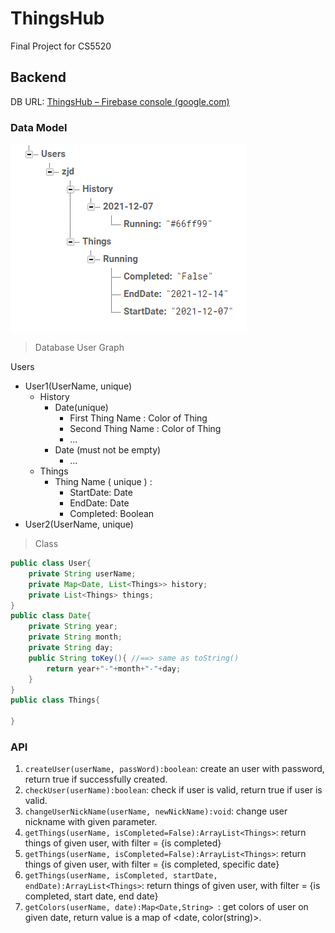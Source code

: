 # ThingsHub
Final Project for CS5520

## Backend

DB URL: [ThingsHub – Firebase console (google.com)](https://console.firebase.google.com/project/thingshub-numda21fall/database/thingshub-numda21fall-default-rtdb/data)

### Data Model

![image-20211207211056559](README.assets/image-20211207211056559.png)

> Database User Graph

Users

* User1(UserName, unique)
  * History
    * Date(unique)
      * First Thing Name : Color of Thing
      * Second Thing Name : Color of Thing
      * ...
    * Date (must not be empty)
      * ... 
  * Things
    * Thing Name ( unique ) : 
      * StartDate: Date
      * EndDate: Date
      * Completed: Boolean
* User2(UserName, unique)

> Class

```java
public class User{
    private String userName;
    private Map<Date, List<Things>> history;
    private List<Things> things; 
}
public class Date{
    private String year;
    private String month;
    private String day;
    public String toKey(){ //==> same as toString()
        return year+"-"+month+"-"+day;
    } 
}
public class Things{
    
}
```



### API

1. `createUser(userName, passWord):boolean`: create an user with password, return true if successfully created.
2. `checkUser(userName):boolean`: check if user is valid, return true if user is valid.
3. `changeUserNickName(userName, newNickName):void`: change user nickname with given parameter.
4. `getThings(userName, isCompleted=False):ArrayList<Things>`: return things of given user, with filter = {is completed}
5. `getThings(userName, isCompleted=False):ArrayList<Things>`: return things of given user, with filter = {is completed, specific date}
6. `getThings(userName, isCompleted, startDate, endDate):ArrayList<Things>`: return things of given user, with filter = {is completed, start date, end date}
7. `getColors(userName, date):Map<Date,String> `: get colors of user on given date, return value is a map of <date, color(string)>. 

